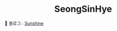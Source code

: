 <h1 align="center"> SeongSinHye</h1>

<p>📗 블로그 :  
  <a href="https://sunshine0.hashnode.dev/">Sunshine</a></p>


